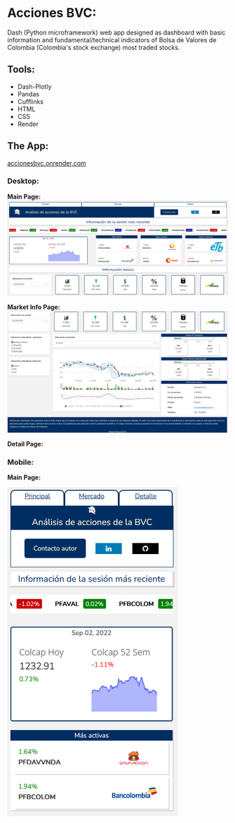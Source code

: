# Acciones BVC:
Dash (Python microframework) web app designed as dashboard with basic information and fundamental/technical indicators of Bolsa de Valores de Colombia (Colombia's stock exchange) most traded stocks.

## Tools:
* Dash-Plotly
* Pandas
* Cufflinks
* HTML
* CSS
* Render

## The App:
[accionesbvc.onrender.com](https://accionesbvc.onrender.com/)

### Desktop:
**Main Page:**
![image](https://github.com/FabianTriana/Acciones-BVC/blob/main/Screenshots/Screenshot_1.png)

**Market Info Page:**
![image](https://github.com/FabianTriana/Acciones-BVC/blob/main/Screenshots/Screenshot_2.png)

**Detail Page:**

### Mobile:
**Main Page:**

![image](https://github.com/FabianTriana/Acciones-BVC/blob/main/Screenshots/Screenshot_mobile_1.png)

